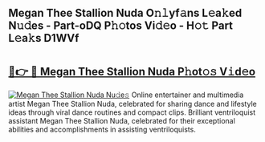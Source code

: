 ## Megan Thee Stallion Nuda O𝚗𝚕yf𝚊ns L𝚎a𝚔ed N𝚞𝚍es - Part-oDQ P𝚑𝚘tos Vi𝚍𝚎o - H𝚘𝚝 Part L𝚎a𝚔s D1WVf

# <h2><a href="http://kf1kx3.oniu.top/?m=Megan+Thee+Stallion+Nuda">🔗👉 🔴 Megan Thee Stallion Nuda P𝚑ot𝚘𝚜 V𝚒d𝚎o</a></h2>

[![Megan Thee Stallion Nuda Nu𝚍e𝚜](https://i.imgur.com/0qMVB7G.gif)](http://kf1kx3.oniu.top/?m=Megan+Thee+Stallion+Nuda)
Online entertainer and multimedia artist Megan Thee Stallion Nuda, celebrated for sharing dance and lifestyle ideas through viral dance routines and compact clips. Brilliant ventriloquist assistant Megan Thee Stallion Nuda, celebrated for their exceptional abilities and accomplishments in assisting ventriloquists.  
